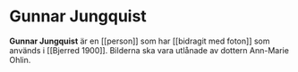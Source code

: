 # Gunnar Jungquist

**Gunnar Jungquist** är en [[person]] som har [[bidragit med foton]] som används i [[Bjerred 1900]]. Bilderna ska vara utlånade av dottern Ann-Marie Ohlin.
